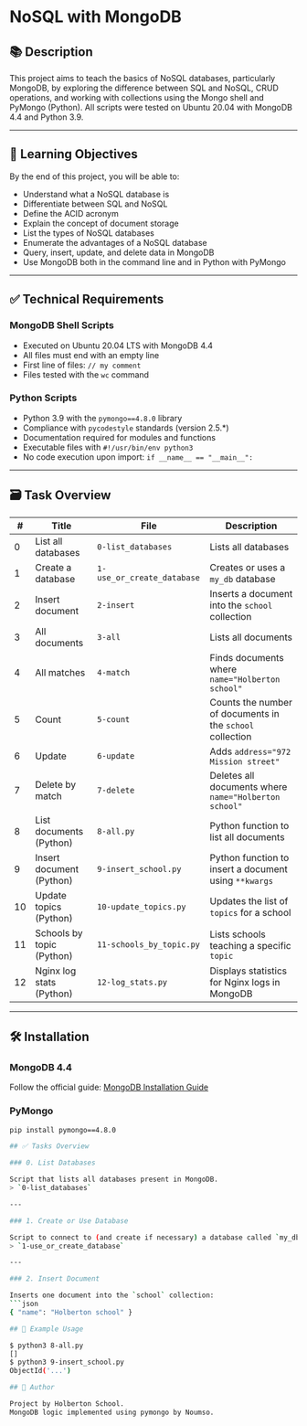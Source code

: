 # NoSQL with MongoDB

## 📚 Description

This project aims to teach the basics of NoSQL databases, particularly MongoDB, by exploring the difference between SQL and NoSQL, CRUD operations, and working with collections using the Mongo shell and PyMongo (Python). All scripts were tested on Ubuntu 20.04 with MongoDB 4.4 and Python 3.9.

---

## 🎯 Learning Objectives

By the end of this project, you will be able to:

- Understand what a NoSQL database is
- Differentiate between SQL and NoSQL
- Define the ACID acronym
- Explain the concept of document storage
- List the types of NoSQL databases
- Enumerate the advantages of a NoSQL database
- Query, insert, update, and delete data in MongoDB
- Use MongoDB both in the command line and in Python with PyMongo

---

## ✅ Technical Requirements

### MongoDB Shell Scripts

- Executed on Ubuntu 20.04 LTS with MongoDB 4.4
- All files must end with an empty line
- First line of files: `// my comment`
- Files tested with the `wc` command

### Python Scripts

- Python 3.9 with the `pymongo==4.8.0` library
- Compliance with `pycodestyle` standards (version 2.5.\*)
- Documentation required for modules and functions
- Executable files with `#!/usr/bin/env python3`
- No code execution upon import: `if __name__ == "__main__":`

---

## 🗃️ Task Overview

| #  | Title                          | File                        | Description |
|----|--------------------------------|-----------------------------|-------------|
| 0  | List all databases             | `0-list_databases`          | Lists all databases |
| 1  | Create a database              | `1-use_or_create_database`  | Creates or uses a `my_db` database |
| 2  | Insert document                | `2-insert`                  | Inserts a document into the `school` collection |
| 3  | All documents                  | `3-all`                     | Lists all documents |
| 4  | All matches                    | `4-match`                   | Finds documents where `name="Holberton school"` |
| 5  | Count                          | `5-count`                   | Counts the number of documents in the `school` collection |
| 6  | Update                         | `6-update`                  | Adds `address="972 Mission street"` |
| 7  | Delete by match                | `7-delete`                  | Deletes all documents where `name="Holberton school"` |
| 8  | List documents (Python)        | `8-all.py`                  | Python function to list all documents |
| 9  | Insert document (Python)       | `9-insert_school.py`        | Python function to insert a document using `**kwargs` |
| 10 | Update topics (Python)         | `10-update_topics.py`       | Updates the list of `topics` for a school |
| 11 | Schools by topic (Python)      | `11-schools_by_topic.py`    | Lists schools teaching a specific `topic` |
| 12 | Nginx log stats (Python)       | `12-log_stats.py`           | Displays statistics for Nginx logs in MongoDB |

---

## 🛠️ Installation

### MongoDB 4.4

Follow the official guide: [MongoDB Installation Guide](https://www.mongodb.com/docs/manual/installation/)

### PyMongo

```bash
pip install pymongo==4.8.0

## ✅ Tasks Overview

### 0. List Databases

Script that lists all databases present in MongoDB.  
> `0-list_databases`

---

### 1. Create or Use Database

Script to connect to (and create if necessary) a database called `my_db`.  
> `1-use_or_create_database`

---

### 2. Insert Document

Inserts one document into the `school` collection:
```json
{ "name": "Holberton school" }

## 🧪 Example Usage

$ python3 8-all.py
[]
$ python3 9-insert_school.py
ObjectId('...')

## 🔗 Author

Project by Holberton School.
MongoDB logic implemented using pymongo by Noumso.
